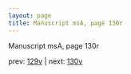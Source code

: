 ```yaml
---
layout: page
title: Manuscript msA, page 130r
---
```


Manuscript msA, page 130r

prev:  [129v](../129v) | next:  [130v](../130v)